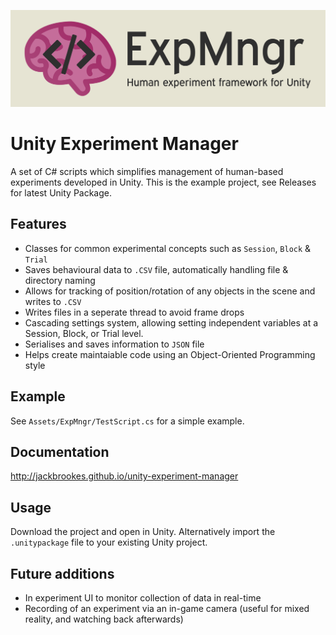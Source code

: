 ![Experiment manager for Unity](media/banner.png)

# Unity Experiment Manager
A set of C# scripts which simplifies management of human-based experiments developed in Unity. This is the example project, see Releases for latest Unity Package.

## Features

* Classes for common experimental concepts such as ```Session```, ```Block``` & ```Trial```
* Saves behavioural data to ```.CSV``` file, automatically handling file & directory naming
* Allows for tracking of position/rotation of any objects in the scene and writes to ```.CSV```
* Writes files in a seperate thread to avoid frame drops
* Cascading settings system, allowing setting independent variables at a Session, Block, or Trial level.
* Serialises and saves information to ```JSON``` file
* Helps create maintaiable code using an Object-Oriented Programming style

## Example

See ```Assets/ExpMngr/TestScript.cs``` for a simple example.

## Documentation

http://jackbrookes.github.io/unity-experiment-manager

## Usage

Download the project and open in Unity. Alternatively import the ```.unitypackage``` file to your existing Unity project.

## Future additions

* In experiment UI to monitor collection of data in real-time
* Recording of an experiment via an in-game camera (useful for mixed reality, and watching back afterwards)
